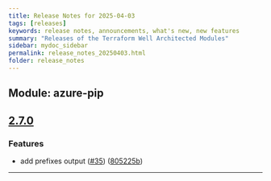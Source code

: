 ```yaml
---
title: Release Notes for 2025-04-03
tags: [releases]
keywords: release notes, announcements, what's new, new features
summary: "Releases of the Terraform Well Architected Modules"
sidebar: mydoc_sidebar
permalink: release_notes_20250403.html
folder: release_notes
---
```


## Module: azure-pip
## [2.7.0](https://github.com/CloudNationHQ/terraform-azure-pip/releases/tag/v2.7.0)


### Features

* add prefixes output ([#35](https://github.com/CloudNationHQ/terraform-azure-pip/issues/35)) ([805225b](https://github.com/CloudNationHQ/terraform-azure-pip/commit/805225b922d165660f02c038136a98dd1ae1a3cc))

---

